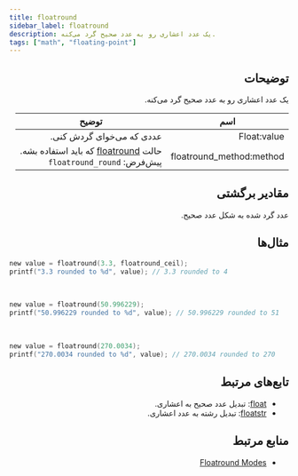```yaml
---
title: floatround
sidebar_label: floatround
description: یک عدد اعشاری رو به عدد صحیح گرد می‌کنه.
tags: ["math", "floating-point"]
---
```


<LowercaseNote />

<div dir="rtl" style={{ textAlign: "right" }}>

## توضیحات

یک عدد اعشاری رو به عدد صحیح گرد می‌کنه.

| اسم                     | توضیح                                                                                     |
|--------------------------|------------------------------------------------------------------------------------------------|
| Float:value              | عددی که می‌خوای گردش کنی.                                                                             |
| floatround_method:method | حالت [floatround](../resources/floatroundmodes) که باید استفاده بشه.<br />پیش‌فرض: `floatround_round` |

## مقادیر برگشتی

عدد گرد شده به شکل عدد صحیح.

## مثال‌ها

</div>

```c
new value = floatround(3.3, floatround_ceil);
printf("3.3 rounded to %d", value); // 3.3 rounded to 4
```

<br />

```c
new value = floatround(50.996229);
printf("50.996229 rounded to %d", value); // 50.996229 rounded to 51
```

<br />

```c
new value = floatround(270.0034);
printf("270.0034 rounded to %d", value); // 270.0034 rounded to 270
```

<div dir="rtl" style={{ textAlign: "right" }}>

## تابع‌های مرتبط

- [float](float): تبدیل عدد صحیح به اعشاری.
- [floatstr](floatstr): تبدیل رشته به عدد اعشاری.

## منابع مرتبط

- [Floatround Modes](../resources/floatroundmodes)

</div>